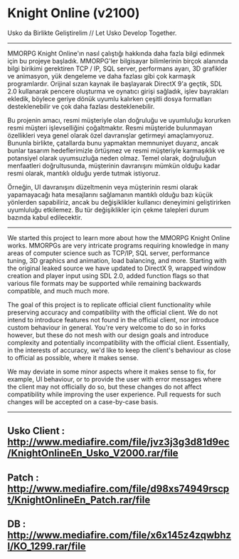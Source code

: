 # Knight Online (v2100)

Usko da Birlikte Geliştirelim // Let Usko Develop Together.

------------------------------------------------------------------------------------------------------------------------------------

MMORPG Knight Online'ın nasıl çalıştığı hakkında daha fazla bilgi edinmek için bu projeye başladık. MMORPG'ler bilgisayar bilimlerinin birçok alanında bilgi birikimi gerektiren TCP / IP, SQL server, performans ayarı, 3D grafikler ve animasyon, yük dengeleme ve daha fazlası gibi çok karmaşık programlardır. Orijinal sızan kaynak ile başlayarak DirectX 9'a geçtik, SDL 2.0 kullanarak pencere oluşturma ve oynatıcı girişi sağladık, işlev bayrakları ekledik, böylece geriye dönük uyumlu kalırken çeşitli dosya formatları desteklenebilir ve çok daha fazlası desteklenebilir.

Bu projenin amacı, resmi müşteriyle olan doğruluğu ve uyumluluğu korurken resmi müşteri işlevselliğini çoğaltmaktır. Resmi müşteride bulunmayan özellikleri veya genel olarak özel davranışlar getirmeyi amaçlamıyoruz. Bununla birlikte, çatallarda bunu yapmaktan memnuniyet duyarız, ancak bunlar tasarım hedeflerimizle örtüşmez ve resmi müşteriyle karmaşıklık ve potansiyel olarak uyumsuzluğa neden olmaz. Temel olarak, doğruluğun menfaatleri doğrultusunda, müşterinin davranışını mümkün olduğu kadar resmi olarak, mantıklı olduğu yerde tutmak istiyoruz.

Örneğin, UI davranışını düzeltmenin veya müşterinin resmi olarak yapamayacağı hata mesajlarını sağlamanın mantıklı olduğu bazı küçük yönlerden sapabiliriz, ancak bu değişiklikler kullanıcı deneyimini geliştirirken uyumluluğu etkilemez. Bu tür değişiklikler için çekme talepleri durum bazında kabul edilecektir.

------------------------------------------------------------------------------------------------------------------------------------

We started this project to learn more about how the MMORPG Knight Online works. MMORPGs are very intricate programs requiring knowledge in many areas of computer science such as TCP/IP, SQL server, performance tuning, 3D graphics and animation, load balancing, and more. Starting with the original leaked source we have updated to DirectX 9, wrapped window creation and player input using SDL 2.0, added function flags so that various file formats may be supported while remaining backwards compatible, and much much more.

The goal of this project is to replicate official client functionality while preserving accuracy and compatibility with the official client. We do not intend to introduce features not found in the official client, nor introduce custom behaviour in general. You're very welcome to do so in forks however, but these do not mesh with our design goals and introduce complexity and potentially incompatibility with the official client. Essentially, in the interests of accuracy, we'd like to keep the client's behaviour as close to official as possible, where it makes sense.

We may deviate in some minor aspects where it makes sense to fix, for example, UI behaviour, or to provide the user with error messages where the client may not officially do so, but these changes do not affect compatibility while improving the user experience. Pull requests for such changes will be accepted on a case-by-case basis.

------------------------------------------------------------------------------------------------------------------------------------
Usko Client : http://www.mediafire.com/file/jvz3j3g3d81d9ec/KnightOnlineEn_Usko_V2000.rar/file
------------------------------------------------------------------------------------------------------------------------------------
Patch : http://www.mediafire.com/file/d98xs74949rscpt/KnightOnlineEn_Patch.rar/file
------------------------------------------------------------------------------------------------------------------------------------
DB : http://www.mediafire.com/file/x6x145z4zqwbhzl/KO_1299.rar/file
------------------------------------------------------------------------------------------------------------------------------------